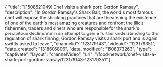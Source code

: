 {
    "title": "[1508521049] Chef visits a shark port: Gordon Ramsay",
    "description": "In Gordon Ramsay's Shark Bait, the world's most famous chef will expose the shocking practices that are threatening the existence of one of the earth's most amazing creatures and confront the illicit fishermen, traders and diners who are responsible for the shark's precipitous decline.\n\nIn an attempt to gain a further understanding to the regulation of shark finning, Gordon Ramsay visits a shark port and is again swiftly asked to leave.",
    "channelid": "123179143",
    "videoid": "123179351",
    "date_created": "1318606806",
    "date_modified": "1508373263",
    "type": "captivate",
    "layout": "channelVideo",
    "url": "\/food-network\/chef-visits-a-shark-port-gordon-ramsay\/123179143-123179351"
}